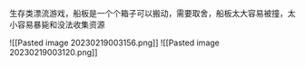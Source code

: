生存类漂流游戏，船板是一个个箱子可以搬动，需要取舍，船板太大容易被撞，太小容易暴毙和没法收集资源

![[Pasted image 20230219003156.png]]
![[Pasted image 20230219003120.png]]
